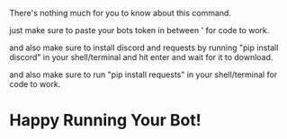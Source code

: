 There's nothing much for you to know about this command.

just make sure to paste your bots token in between ' for code to work.

and also make sure to install discord and requests by running "pip install discord" in your shell/terminal and hit enter and wait for it to download.

and also make sure to run "pip install requests" in your shell/terminal for code to work.

# Happy Running Your Bot!
